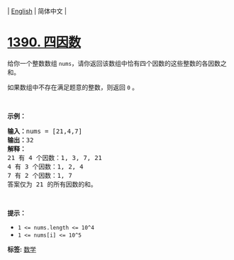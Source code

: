 | [English](README_EN.md) | 简体中文 |

# [1390. 四因数](https://leetcode-cn.com/problems/four-divisors)
<p>给你一个整数数组 <code>nums</code>，请你返回该数组中恰有四个因数的这些整数的各因数之和。</p>

<p>如果数组中不存在满足题意的整数，则返回 <code>0</code> 。</p>

<p>&nbsp;</p>

<p><strong>示例：</strong></p>

<pre><strong>输入：</strong>nums = [21,4,7]
<strong>输出：</strong>32
<strong>解释：</strong>
21 有 4 个因数：1, 3, 7, 21
4 有 3 个因数：1, 2, 4
7 有 2 个因数：1, 7
答案仅为 21 的所有因数的和。
</pre>

<p>&nbsp;</p>

<p><strong>提示：</strong></p>

<ul>
	<li><code>1 &lt;= nums.length &lt;= 10^4</code></li>
	<li><code>1 &lt;= nums[i] &lt;= 10^5</code></li>
</ul>

**标签:**  [数学](https://leetcode-cn.com/tag/math) 
